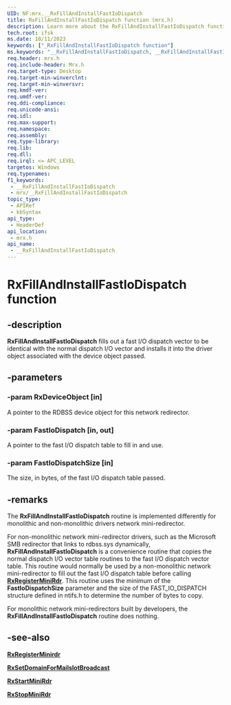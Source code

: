```yaml
---
UID: NF:mrx.__RxFillAndInstallFastIoDispatch
title: RxFillAndInstallFastIoDispatch function (mrx.h)
description: Learn more about the RxFillAndInstallFastIoDispatch function.
tech.root: ifsk
ms.date: 10/11/2023
keywords: ["_RxFillAndInstallFastIoDispatch function"]
ms.keywords: "__RxFillAndInstallFastIoDispatch, __RxFillAndInstallFastIoDispatch function [Installable File System Drivers], ifsk.__rxfillandinstallfastiodispatch, mrx/__RxFillAndInstallFastIoDispatch, rxref_5898351a-a474-44bb-8ba0-3d2edf81d073.xml"
req.header: mrx.h
req.include-header: Mrx.h
req.target-type: Desktop
req.target-min-winverclnt: 
req.target-min-winversvr: 
req.kmdf-ver: 
req.umdf-ver: 
req.ddi-compliance: 
req.unicode-ansi: 
req.idl: 
req.max-support: 
req.namespace: 
req.assembly: 
req.type-library: 
req.lib: 
req.dll: 
req.irql: <= APC_LEVEL
targetos: Windows
req.typenames: 
f1_keywords:
 - __RxFillAndInstallFastIoDispatch
 - mrx/__RxFillAndInstallFastIoDispatch
topic_type:
 - APIRef
 - kbSyntax
api_type:
 - HeaderDef
api_location:
 - mrx.h
api_name:
 - __RxFillAndInstallFastIoDispatch
---
```


# RxFillAndInstallFastIoDispatch function

## -description

**RxFillAndInstallFastIoDispatch** fills out a fast I/O dispatch vector to be identical with the normal dispatch I/O vector and installs it into the driver object associated with the device object passed.

## -parameters

### -param RxDeviceObject [in]

A pointer to the RDBSS device object for this network redirector.

### -param FastIoDispatch [in, out]

A pointer to the fast I/O dispatch table to fill in and use.

### -param FastIoDispatchSize [in]

The size, in bytes, of the fast I/O dispatch table passed.

## -remarks

The **RxFillAndInstallFastIoDispatch** routine is implemented differently for monolithic and non-monolithic drivers network mini-redirector.

For non-monolithic network mini-redirector drivers, such as the Microsoft SMB redirector that links to rdbss.sys dynamically, **RxFillAndInstallFastIoDispatch** is a convenience routine that copies the normal dispatch I/O vector table routines to the fast I/O dispatch vector table. This routine would normally be used by a non-monolithic network mini-redirector to fill out the fast I/O dispatch table before calling [**RxRegisterMiniRdr**](nf-mrx-rxregisterminirdr.md). This routine uses the minimum of the **FastIoDispatchSize** parameter and the size of the FAST_IO_DISPATCH structure defined in ntifs.h to determine the number of bytes to copy.

For monolithic network mini-redirectors built by developers, the **RxFillAndInstallFastIoDispatch** routine does nothing.

## -see-also

[**RxRegisterMinirdr**](nf-mrx-rxregisterminirdr.md)

[**RxSetDomainForMailslotBroadcast**](nf-mrx-rxsetdomainformailslotbroadcast.md)

[**RxStartMiniRdr**](nf-mrx-rxstartminirdr.md)

[**RxStopMiniRdr**](nf-mrx-rxstopminirdr.md)
